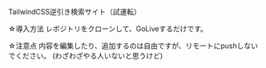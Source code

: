 TailwindCSS逆引き検索サイト（試運転）

☆導入方法
レポジトリをクローンして、GoLiveするだけです。

☆注意点
内容を編集したり、追加するのは自由ですが、リモートにpushしないでください。
(わざわざやる人いないと思うけど)
